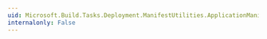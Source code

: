 ```yaml
---
uid: Microsoft.Build.Tasks.Deployment.ManifestUtilities.ApplicationManifest.MaxTargetPath
internalonly: False
---
```

